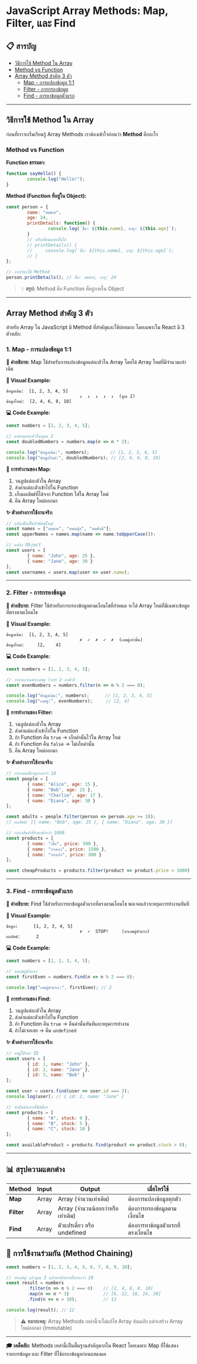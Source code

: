 # JavaScript Array Methods: Map, Filter, และ Find

## 📋 สารบัญ
- [วิธีการใช้ Method ใน Array](#วิธีการใช้-method-ใน-array)
- [Method vs Function](#method-vs-function)
- [Array Method สำคัญ 3 ตัว](#array-method-สำคัญ-3-ตัว)
    - [Map - การแปลงข้อมูล 1:1](#1-map---การแปลงข้อมูล-11)
    - [Filter - การกรองข้อมูล](#2-filter---การกรองข้อมูล)
    - [Find - การหาข้อมูลตัวแรก](#3-find---การหาข้อมูลตัวแรก)

---

## วิธีการใช้ Method ใน Array

ก่อนที่เราจะเริ่มเรียนรู้ Array Methods เราต้องเข้าใจก่อนว่า **Method** คืออะไร

### Method vs Function

**Function ธรรมดา:**
```javascript
function sayHello() {
        console.log("Hello!");
}
```

**Method (Function ที่อยู่ใน Object):**
```javascript
const person = {
        name: "สมชาย",
        age: 24,
        printDetails: function() {
                console.log(`ชื่อ: ${this.name}, อายุ: ${this.age}`);
        }
        // หรือเขียนแบบสั้นได้
        // printDetails() {
        //     console.log(`ชื่อ: ${this.name}, อายุ: ${this.age}`);
        // }
};

// การเรียกใช้ Method
person.printDetails(); // ชื่อ: สมชาย, อายุ: 24
```

> 💡 **สรุป:** Method คือ Function ที่อยู่ภายใน Object

---

## Array Method สำคัญ 3 ตัว

สำหรับ Array ใน JavaScript มี Method ที่สำคัญและใช้บ่อยมาก โดยเฉพาะใน React มี 3 ตัวหลัก:

### 1. Map - การแปลงข้อมูล 1:1

**📖 คำอธิบาย:** Map ใช้สำหรับการแปลงข้อมูลแต่ละตัวใน Array โดยได้ Array ใหม่ที่มีจำนวนเท่าเดิม

**🎯 Visual Example:**
```
ข้อมูลเดิม:  [1, 2, 3, 4, 5]
                            ↓  ↓  ↓  ↓  ↓  (คูณ 2)
ข้อมูลใหม่:  [2, 4, 6, 8, 10]
```

**💻 Code Example:**
```javascript
const numbers = [1, 2, 3, 4, 5];

// แปลงแต่ละตัวโดยคูณ 2
const doubledNumbers = numbers.map(n => n * 2);

console.log("ข้อมูลเดิม:", numbers);        // [1, 2, 3, 4, 5]
console.log("ข้อมูลใหม่:", doubledNumbers); // [2, 4, 6, 8, 10]
```

**🔄 การทำงานของ Map:**
1. วนลูปแต่ละตัวใน Array
2. ส่งค่าแต่ละตัวเข้าไปใน Function
3. เก็บผลลัพธ์ที่ได้จาก Function ใส่ใน Array ใหม่
4. คืน Array ใหม่ออกมา

**✨ ตัวอย่างการใช้งานจริง:**
```javascript
// แปลงชื่อเป็นตัวพิมพ์ใหญ่
const names = ["สมชาย", "สมหญิง", "สมศักดิ์"];
const upperNames = names.map(name => name.toUpperCase());

// แปลง Object
const users = [
        { name: "John", age: 25 },
        { name: "Jane", age: 30 }
];
const usernames = users.map(user => user.name);
```

---

### 2. Filter - การกรองข้อมูล

**📖 คำอธิบาย:** Filter ใช้สำหรับการกรองข้อมูลตามเงื่อนไขที่กำหนด จะได้ Array ใหม่ที่มีเฉพาะข้อมูลที่ตรงตามเงื่อนไข

**🎯 Visual Example:**
```
ข้อมูลเดิม:  [1, 2, 3, 4, 5]
                            ✗  ✓  ✗  ✓  ✗  (เลขคู่เท่านั้น)
ข้อมูลใหม่:     [2,    4]
```

**💻 Code Example:**
```javascript
const numbers = [1, 2, 3, 4, 5];

// กรองเอาเฉพาะเลขคู่ (หาร 2 ลงตัว)
const evenNumbers = numbers.filter(n => n % 2 === 0);

console.log("ข้อมูลเดิม:", numbers);      // [1, 2, 3, 4, 5]
console.log("เลขคู่:", evenNumbers);     // [2, 4]
```

**🔄 การทำงานของ Filter:**
1. วนลูปแต่ละตัวใน Array
2. ส่งค่าแต่ละตัวเข้าไปใน Function
3. ถ้า Function คืน `true` → เก็บค่านั้นไว้ใน Array ใหม่
4. ถ้า Function คืน `false` → ไม่เก็บค่านั้น
5. คืน Array ใหม่ออกมา

**✨ ตัวอย่างการใช้งานจริง:**
```javascript
// กรองคนที่อายุมากกว่า 18
const people = [
        { name: "Alice", age: 15 },
        { name: "Bob", age: 25 },
        { name: "Charlie", age: 17 },
        { name: "Diana", age: 30 }
];

const adults = people.filter(person => person.age >= 18);
// ผลลัพธ์: [{ name: "Bob", age: 25 }, { name: "Diana", age: 30 }]

// กรองสินค้าที่ราคาต่ำกว่า 1000
const products = [
        { name: "เสื้อ", price: 500 },
        { name: "กางเกง", price: 1500 },
        { name: "รองเท้า", price: 800 }
];

const cheapProducts = products.filter(product => product.price < 1000);
```

---

### 3. Find - การหาข้อมูลตัวแรก

**📖 คำอธิบาย:** Find ใช้สำหรับการหาข้อมูลตัวแรกที่ตรงตามเงื่อนไข พอเจอแล้วจะหยุดการทำงานทันที

**🎯 Visual Example:**
```
ข้อมูล:      [1, 2, 3, 4, 5]
                            ✗  ✓  STOP!     (หาเลขคู่ตัวแรก)
ผลลัพธ์:      2
```

**💻 Code Example:**
```javascript
const numbers = [1, 2, 3, 4, 5];

// หาเลขคู่ตัวแรก
const firstEven = numbers.find(n => n % 2 === 0);

console.log("เลขคู่ตัวแรก:", firstEven); // 2
```

**🔄 การทำงานของ Find:**
1. วนลูปแต่ละตัวใน Array
2. ส่งค่าแต่ละตัวเข้าไปใน Function
3. ถ้า Function คืน `true` → คืนค่านั้นทันทีและหยุดการทำงาน
4. ถ้าไม่เจอเลย → คืน `undefined`

**✨ ตัวอย่างการใช้งานจริง:**
```javascript
// หาผู้ใช้จาก ID
const users = [
        { id: 1, name: "John" },
        { id: 2, name: "Jane" },
        { id: 3, name: "Bob" }
];

const user = users.find(user => user.id === 2);
console.log(user); // { id: 2, name: "Jane" }

// หาสินค้าแรกที่มีสต็อก
const products = [
        { name: "A", stock: 0 },
        { name: "B", stock: 5 },
        { name: "C", stock: 10 }
];

const availableProduct = products.find(product => product.stock > 0);
```

---

## 📊 สรุปความแตกต่าง

| Method | Input | Output | เมื่อไหร่ใช้ |
|--------|-------|--------|-------------|
| **Map** | Array | Array (จำนวนเท่าเดิม) | ต้องการแปลงข้อมูลทุกตัว |
| **Filter** | Array | Array (จำนวนน้อยกว่าหรือเท่าเดิม) | ต้องการกรองข้อมูลตามเงื่อนไข |
| **Find** | Array | ตัวแปรเดี่ยว หรือ undefined | ต้องการหาข้อมูลตัวแรกที่ตรงเงื่อนไข |

## 🚀 การใช้งานร่วมกัน (Method Chaining)

```javascript
const numbers = [1, 2, 3, 4, 5, 6, 7, 8, 9, 10];

// หาเลขคู่ แล้วคูณ 3 แล้วหาตัวแรกที่มากกว่า 10
const result = numbers
        .filter(n => n % 2 === 0)    // [2, 4, 6, 8, 10]
        .map(n => n * 3)             // [6, 12, 18, 24, 30]
        .find(n => n > 10);          // 12

console.log(result); // 12
```

> ⚠️ **หมายเหตุ:** Array Methods เหล่านี้จะไม่แก้ไข Array ต้นฉบับ แต่จะสร้าง Array ใหม่ออกมา (Immutable)

---

**🎓 เคล็ดลับ:** Methods เหล่านี้เป็นพื้นฐานสำคัญมากใน React โดยเฉพาะ Map ที่ใช้แสดงรายการข้อมูล และ Filter ที่ใช้กรองข้อมูลก่อนแสดงผล
